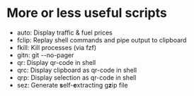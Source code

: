 More or less useful scripts
===========================

* auto: Display traffic & fuel prices
* fclip: Replay shell commands and pipe output to clipboard
* fkill: Kill processes (via fzf)
* gitn: git --no-pager
* qr: Display qr-code in shell
* qrc: Display clipboard as qr-code in shell
* qrp: Display selection as qr-code in shell
* sez: Generate **s**elf-**e**xtracting g**z**ip file
